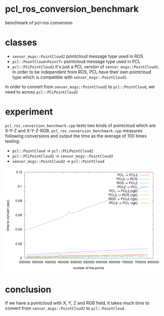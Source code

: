 pcl_ros_conversion_benchmark
============================

benchmark of pcl-ros conversion

# classes
* `sensor_msgs::PointCloud2` pointcloud message type used in ROS
* `pcl::PointCloud<PointT>` pointcloud message type used in PCL
* `pcl::PCLPointCloud2` it's just a PCL version of `sensor_msgs::PointCloud2`. In order to be independent from ROS, PCL have their own pointcloud type
which is compatible with `sensor_msgs::PointCloud2`.

In order to convert from `sensor_msgs::PointCloud2` to `pcl::PointCloud`, we need to across `pcl::PCLPointCloud2`

# experiment
`pcl_ros_conversion_benchmark.cpp` tests two kinds of pointcloud which are X-Y-Z and X-Y-Z-RGB.
`pcl_ros_conversion_benchmark.cpp` measures following conversions and output the time as the average of 100 times testing:
* `pcl::PointCloud` -> `pcl::PCLPointCloud2`
* `pcl::PCLPointCloud2` -> `sensor_msgs::PointCloud2`
* `sensor_msgs::PointCloud2` -> `pcl::PointCloud`

![conversion time](output.png)

# conclusion
If we have a pointcloud with X, Y, Z and RGB field, it takes much time to convert from `sensor_msgs::PointCloud2` to `pcl::PointCloud`.

